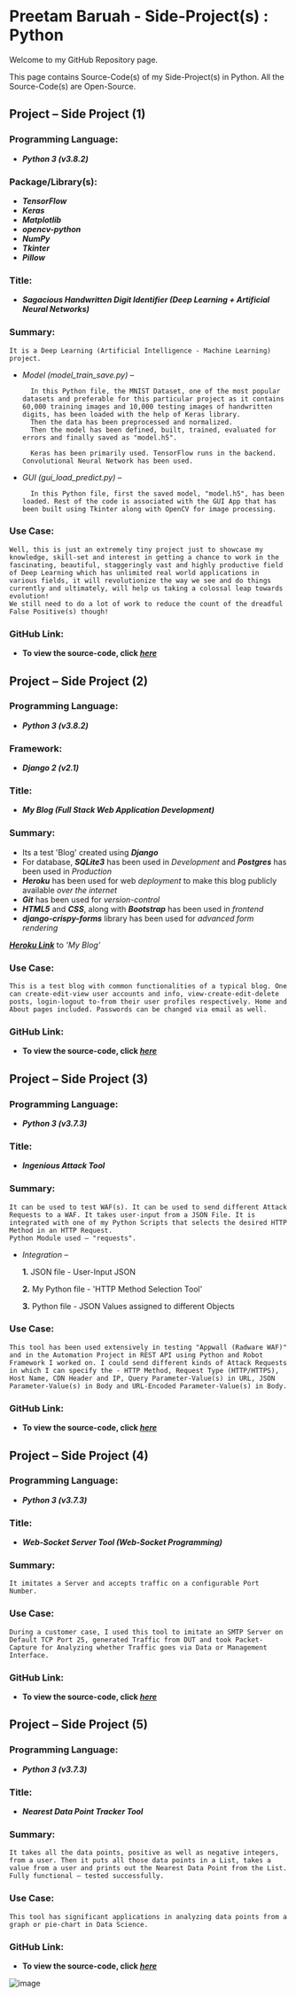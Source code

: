 
# Preetam Baruah - Side-Project(s) : Python

Welcome to my GitHub Repository page.

This page contains Source-Code(s) of my Side-Project(s) in Python. All the Source-Code(s) are Open-Source.


##
##
## Project – Side Project (1)
### Programming Language:
- **_Python 3 (v3.8.2)_**
### Package/Library(s):
- **_TensorFlow_**
- **_Keras_**
- **_Matplotlib_**
- **_opencv-python_**
- **_NumPy_**
- **_Tkinter_**
- **_Pillow_**
### Title:
- **_Sagacious Handwritten Digit Identifier (Deep Learning + Artificial Neural Networks)_**
### Summary:
	It is a Deep Learning (Artificial Intelligence - Machine Learning) project.
- _Model (model_train_save.py) –_

		In this Python file, the MNIST Dataset, one of the most popular datasets and preferable for this particular project as it contains 60,000 training images and 10,000 testing images of handwritten digits, has been loaded with the help of Keras library.
		Then the data has been preprocessed and normalized.
		Then the model has been defined, built, trained, evaluated for errors and finally saved as "model.h5".
		
		Keras has been primarily used. TensorFlow runs in the backend. Convolutional Neural Network has been used.
- _GUI (gui_load_predict.py) –_

		In this Python file, first the saved model, "model.h5", has been loaded. Rest of the code is associated with the GUI App that has been built using Tkinter along with OpenCV for image processing.
### Use Case:
	Well, this is just an extremely tiny project just to showcase my knowledge, skill-set and interest in getting a chance to work in the fascinating, beautiful, staggeringly vast and highly productive field of Deep Learning which has unlimited real world applications in various fields, it will revolutionize the way we see and do things currently and ultimately, will help us taking a colossal leap towards evolution!
	We still need to do a lot of work to reduce the count of the dreadful False Positive(s) though!
### GitHub Link:
- **To view the source-code, click _[here](https://github.com/preetamb-py8475/Side-Projects__Python-3/tree/master/Sagacious-Handwritten-Digit-Identifier%20(TensorFlow-Keras-NumPy__ML-DL-ANN)/)_**


##
##
## Project – Side Project (2)
### Programming Language:
- **_Python 3 (v3.8.2)_**
### Framework:
- **_Django 2 (v2.1)_**
### Title:
- **_My Blog (Full Stack Web Application Development)_**
### Summary:
- Its a test 'Blog' created using **_Django_**
- For database, **_SQLite3_** has been used in _Development_ and **_Postgres_** has been used in _Production_
- **_Heroku_** has been used for web _deployment_ to make this blog publicly available _over the internet_
- **_Git_** has been used for _version-control_
- **_HTML5_** and **_CSS_**, along with **_Bootstrap_** has been used in _frontend_
- **_django-crispy-forms_** library has been used for _advanced form rendering_

**_[Heroku Link](https://mydjtestblog.herokuapp.com/)_** to _'My Blog'_
### Use Case:
	This is a test blog with common functionalities of a typical blog. One can create-edit-view user accounts and info, view-create-edit-delete posts, login-logout to-from their user profiles respectively. Home and About pages included. Passwords can be changed via email as well.
### GitHub Link:
- **To view the source-code, click _[here](https://github.com/preetamb-py8475/Side-Projects__Python-3/tree/master/My-Blog%20(Django__Web-Dev)/)_**


##
##
## Project – Side Project (3)
### Programming Language:
- **_Python 3 (v3.7.3)_**
### Title:
- **_Ingenious Attack Tool_**
### Summary:
	It can be used to test WAF(s). It can be used to send different Attack Requests to a WAF. It takes user-input from a JSON File. It is integrated with one of my Python Scripts that selects the desired HTTP Method in an HTTP Request.
	Python Module used – "requests".
- _Integration –_

	**1.** JSON file - User-Input JSON

	**2.** My Python file - 'HTTP Method Selection Tool'

	**3.** Python file - JSON Values assigned to different Objects
### Use Case:
	This tool has been used extensively in testing "Appwall (Radware WAF)" and in the Automation Project in REST API using Python and Robot Framework I worked on. I could send different kinds of Attack Requests in which I can specify the - HTTP Method, Request Type (HTTP/HTTPS), Host Name, CDN Header and IP, Query Parameter-Value(s) in URL, JSON Parameter-Value(s) in Body and URL-Encoded Parameter-Value(s) in Body.
### GitHub Link:
- **To view the source-code, click _[here](https://github.com/preetamb-py8475/Side-Projects__Python-3/tree/master/Ingenious-Attack-Tool%20(Web%20Application%20Security)/)_**


##
##
## Project – Side Project (4)
### Programming Language:
- **_Python 3 (v3.7.3)_**
### Title:
- **_Web-Socket Server Tool (Web-Socket Programming)_**
### Summary:
	It imitates a Server and accepts traffic on a configurable Port Number.
### Use Case:
	During a customer case, I used this tool to imitate an SMTP Server on Default TCP Port 25, generated Traffic from DUT and took Packet-Capture for Analyzing whether Traffic goes via Data or Management Interface.
### GitHub Link:
- **To view the source-code, click _[here](https://github.com/preetamb-py8475/Side-Projects__Python-3/tree/master/Web-Socket-Server-Tool%20(Web%20Socket%20Programming)/)_**


##
##
## Project – Side Project (5)
### Programming Language:
- **_Python 3 (v3.7.3)_**
### Title:
- **_Nearest Data Point Tracker Tool_**
### Summary:
	It takes all the data points, positive as well as negative integers, from a user. Then it puts all those data points in a List, takes a value from a user and prints out the Nearest Data Point from the List. Fully functional – tested successfully.
### Use Case:
	This tool has significant applications in analyzing data points from a graph or pie-chart in Data Science.
### GitHub Link:
- **To view the source-code, click _[here](https://github.com/preetamb-py8475/Side-Projects__Python-3/tree/master/Nearest-Data-Point-Tracker-Tool%20(Data%20Science)/)_**

![image](https://pbs.twimg.com/media/DIU3U8gVoAE4wIQ.jpg:large)

